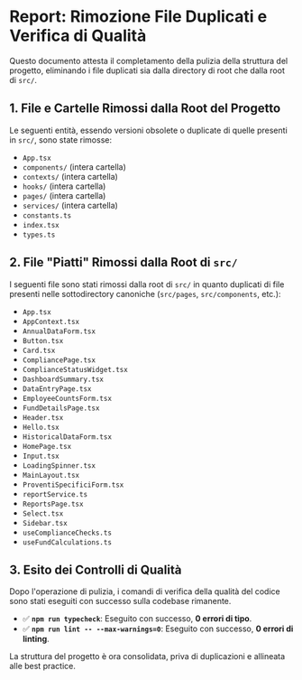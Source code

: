# Report: Rimozione File Duplicati e Verifica di Qualità

Questo documento attesta il completamento della pulizia della struttura del progetto, eliminando i file duplicati sia dalla directory di root che dalla root di `src/`.

## 1. File e Cartelle Rimossi dalla Root del Progetto

Le seguenti entità, essendo versioni obsolete o duplicate di quelle presenti in `src/`, sono state rimosse:

-   `App.tsx`
-   `components/` (intera cartella)
-   `contexts/` (intera cartella)
-   `hooks/` (intera cartella)
-   `pages/` (intera cartella)
-   `services/` (intera cartella)
-   `constants.ts`
-   `index.tsx`
-   `types.ts`

## 2. File "Piatti" Rimossi dalla Root di `src/`

I seguenti file sono stati rimossi dalla root di `src/` in quanto duplicati di file presenti nelle sottodirectory canoniche (`src/pages`, `src/components`, etc.):

-   `App.tsx`
-   `AppContext.tsx`
-   `AnnualDataForm.tsx`
-   `Button.tsx`
-   `Card.tsx`
-   `CompliancePage.tsx`
-   `ComplianceStatusWidget.tsx`
-   `DashboardSummary.tsx`
-   `DataEntryPage.tsx`
-   `EmployeeCountsForm.tsx`
-   `FundDetailsPage.tsx`
-   `Header.tsx`
-   `Hello.tsx`
-   `HistoricalDataForm.tsx`
-   `HomePage.tsx`
-   `Input.tsx`
-   `LoadingSpinner.tsx`
-   `MainLayout.tsx`
-   `ProventiSpecificiForm.tsx`
-   `reportService.ts`
-   `ReportsPage.tsx`
-   `Select.tsx`
-   `Sidebar.tsx`
-   `useComplianceChecks.ts`
-   `useFundCalculations.ts`

## 3. Esito dei Controlli di Qualità

Dopo l'operazione di pulizia, i comandi di verifica della qualità del codice sono stati eseguiti con successo sulla codebase rimanente.

-   ✅ **`npm run typecheck`**: Eseguito con successo, **0 errori di tipo**.
-   ✅ **`npm run lint -- --max-warnings=0`**: Eseguito con successo, **0 errori di linting**.

La struttura del progetto è ora consolidata, priva di duplicazioni e allineata alle best practice.